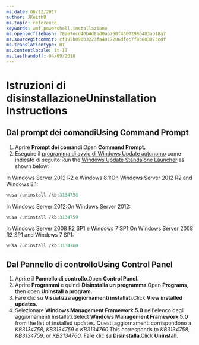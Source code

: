 ```yaml
---
ms.date: 06/12/2017
author: JKeithB
ms.topic: reference
keywords: wmf,powershell,installazione
ms.openlocfilehash: 78ae7ecd40b4d8ad0a6750f43002986483ab18a7
ms.sourcegitcommit: cf195b090b3223fa4917206dfec7f0b603873cdf
ms.translationtype: HT
ms.contentlocale: it-IT
ms.lasthandoff: 04/09/2018
---
```

# <a name="uninstallation-instructions"></a><span data-ttu-id="6a9e8-102">Istruzioni di disinstallazione</span><span class="sxs-lookup"><span data-stu-id="6a9e8-102">Uninstallation Instructions</span></span>

## <a name="using-command-prompt"></a><span data-ttu-id="6a9e8-103">Dal prompt dei comandi</span><span class="sxs-lookup"><span data-stu-id="6a9e8-103">Using Command Prompt</span></span>
1.  <span data-ttu-id="6a9e8-104">Aprire **Prompt dei comandi**.</span><span class="sxs-lookup"><span data-stu-id="6a9e8-104">Open **Command Prompt.**</span></span>
2.  <span data-ttu-id="6a9e8-105">Eseguire il [programma di avvio di Windows Update autonomo](https://support.microsoft.com/en-us/kb/934307) come indicato di seguito:</span><span class="sxs-lookup"><span data-stu-id="6a9e8-105">Run the [Windows Update Standalone Launcher](https://support.microsoft.com/en-us/kb/934307) as shown below:</span></span>

<span data-ttu-id="6a9e8-106">In Windows Server 2012 R2 e Windows 8.1:</span><span class="sxs-lookup"><span data-stu-id="6a9e8-106">On Windows Server 2012 R2 and Windows 8.1:</span></span>
```powershell
wusa /uninstall /kb:3134758
```
<span data-ttu-id="6a9e8-107">In Windows Server 2012:</span><span class="sxs-lookup"><span data-stu-id="6a9e8-107">On Windows Server 2012:</span></span>
```powershell
wusa /uninstall /kb:3134759
```
<span data-ttu-id="6a9e8-108">In Windows Server 2008 R2 SP1 e Windows 7 SP1:</span><span class="sxs-lookup"><span data-stu-id="6a9e8-108">On Windows Server 2008 R2 SP1 and Windows 7 SP1:</span></span>
```powershell
wusa /uninstall /kb:3134760
```

## <a name="using-control-panel"></a><span data-ttu-id="6a9e8-109">Dal Pannello di controllo</span><span class="sxs-lookup"><span data-stu-id="6a9e8-109">Using Control Panel</span></span>
1.  <span data-ttu-id="6a9e8-110">Aprire il **Pannello di controllo**.</span><span class="sxs-lookup"><span data-stu-id="6a9e8-110">Open **Control Panel.**</span></span>
2.  <span data-ttu-id="6a9e8-111">Aprire **Programmi** e quindi **Disinstalla un programma**.</span><span class="sxs-lookup"><span data-stu-id="6a9e8-111">Open **Programs**, then open **Uninstall a program.**</span></span>
3.  <span data-ttu-id="6a9e8-112">Fare clic su **Visualizza aggiornamenti installati**.</span><span class="sxs-lookup"><span data-stu-id="6a9e8-112">Click **View installed updates.**</span></span>
4.  <span data-ttu-id="6a9e8-113">Selezionare **Windows Management Framework 5.0** nell'elenco degli aggiornamenti installati.</span><span class="sxs-lookup"><span data-stu-id="6a9e8-113">Select **Windows Management Framework 5.0** from the list of installed updates.</span></span> <span data-ttu-id="6a9e8-114">Questi aggiornamenti corrispondono a *KB3134758*, *KB3134759* o *KB3134760*.</span><span class="sxs-lookup"><span data-stu-id="6a9e8-114">This corresponds to *KB3134758*, *KB3134759*, or *KB3134760*.</span></span> <span data-ttu-id="6a9e8-115">Fare clic su **Disinstalla**.</span><span class="sxs-lookup"><span data-stu-id="6a9e8-115">Click **Uninstall.**</span></span>